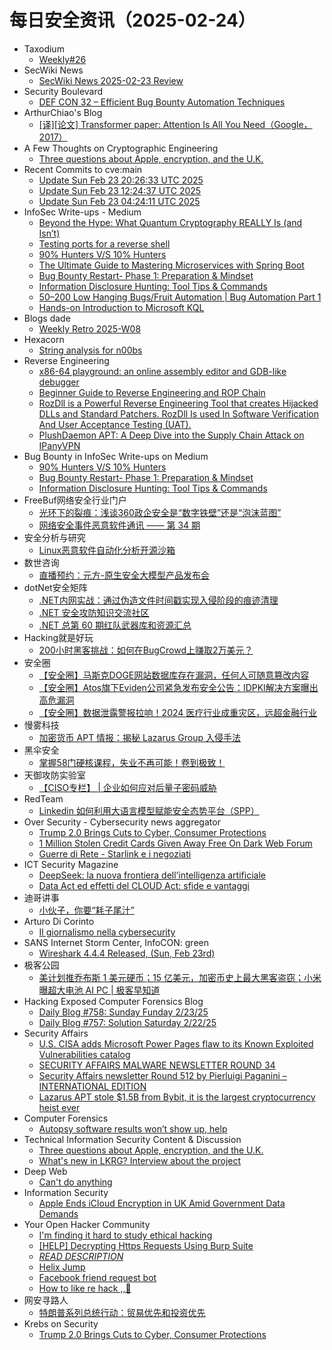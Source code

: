 # 每日安全资讯（2025-02-24）

- Taxodium
  - [Weekly#26](https://taxodium.ink/26.html)
- SecWiki News
  - [SecWiki News 2025-02-23 Review](http://www.sec-wiki.com/?2025-02-23)
- Security Boulevard
  - [DEF CON 32 – Efficient Bug Bounty Automation Techniques](https://securityboulevard.com/2025/02/def-con-32-efficient-bug-bounty-automation-techniques/)
- ArthurChiao's Blog
  - [[译][论文] Transformer paper: Attention Is All You Need（Google，2017）](https://arthurchiao.github.io/blog/attention-is-all-you-need-zh/)
- A Few Thoughts on Cryptographic Engineering
  - [Three questions about Apple, encryption, and the U.K.](https://blog.cryptographyengineering.com/2025/02/23/three-questions-about-apple-encryption-and-the-u-k/)
- Recent Commits to cve:main
  - [Update Sun Feb 23 20:26:33 UTC 2025](https://github.com/trickest/cve/commit/eab57901e94cf86c6decad0ae4fb5cf6efe69bd6)
  - [Update Sun Feb 23 12:24:37 UTC 2025](https://github.com/trickest/cve/commit/abdcd50e3ee6d36fbde6e37628dfae6f48ca8bc2)
  - [Update Sun Feb 23 04:24:11 UTC 2025](https://github.com/trickest/cve/commit/020cbd2b863ffdd090a88045b03de52ea08ee18a)
- InfoSec Write-ups - Medium
  - [Beyond the Hype: What Quantum Cryptography REALLY Is (and Isn’t)](https://infosecwriteups.com/beyond-the-hype-what-quantum-cryptography-really-is-and-isnt-6aed4e7f0ebb?source=rss----7b722bfd1b8d---4)
  - [Testing ports for a reverse shell](https://infosecwriteups.com/testing-ports-for-a-reverse-shell-bc0d27cd00fe?source=rss----7b722bfd1b8d---4)
  - [90% Hunters V/S 10% Hunters](https://infosecwriteups.com/90-hunters-v-s-10-hunters-fa9089523181?source=rss----7b722bfd1b8d---4)
  - [The Ultimate Guide to Mastering Microservices with Spring Boot](https://infosecwriteups.com/the-ultimate-guide-to-mastering-microservices-with-spring-boot-fb6856656b4b?source=rss----7b722bfd1b8d---4)
  - [Bug Bounty Restart- Phase 1: Preparation & Mindset](https://infosecwriteups.com/bug-bounty-restart-phase-1-preparation-mindset-57ca877a9278?source=rss----7b722bfd1b8d---4)
  - [Information Disclosure Hunting: Tool Tips & Commands](https://infosecwriteups.com/information-disclosure-hunting-tool-tips-commands-48003154e8bb?source=rss----7b722bfd1b8d---4)
  - [$50–$200 Low Hanging Bugs/Fruit Automation | Bug Automation Part 1](https://infosecwriteups.com/50-200-low-hanging-bugs-fruit-automation-bug-automation-part-1-e9711cf7e042?source=rss----7b722bfd1b8d---4)
  - [Hands-on Introduction to Microsoft KQL](https://infosecwriteups.com/hands-on-introduction-to-microsoft-kql-5584606e1c70?source=rss----7b722bfd1b8d---4)
- Blogs  dade
  - [Weekly Retro 2025-W08](https://0xda.de/blog/2025/02/weekly-retro-2025-w08/)
- Hexacorn
  - [String analysis for n00bs](https://www.hexacorn.com/blog/2025/02/23/string-analysis-for-n00bs/)
- Reverse Engineering
  - [x86-64 playground: an online assembly editor and GDB-like debugger](https://www.reddit.com/r/ReverseEngineering/comments/1iwm389/x8664_playground_an_online_assembly_editor_and/)
  - [Beginner Guide to Reverse Engineering and ROP Chain](https://www.reddit.com/r/ReverseEngineering/comments/1iwcope/beginner_guide_to_reverse_engineering_and_rop/)
  - [RozDll is a Powerful Reverse Engineering Tool that creates Hijacked DLLs and Standard Patchers. RozDll Is used In Software Verification And User Acceptance Testing (UAT).](https://www.reddit.com/r/ReverseEngineering/comments/1iwbzcn/rozdll_is_a_powerful_reverse_engineering_tool/)
  - [PlushDaemon APT: A Deep Dive into the Supply Chain Attack on IPanyVPN](https://www.reddit.com/r/ReverseEngineering/comments/1iw5oyx/plushdaemon_apt_a_deep_dive_into_the_supply_chain/)
- Bug Bounty in InfoSec Write-ups on Medium
  - [90% Hunters V/S 10% Hunters](https://infosecwriteups.com/90-hunters-v-s-10-hunters-fa9089523181?source=rss----7b722bfd1b8d--bug_bounty)
  - [Bug Bounty Restart- Phase 1: Preparation & Mindset](https://infosecwriteups.com/bug-bounty-restart-phase-1-preparation-mindset-57ca877a9278?source=rss----7b722bfd1b8d--bug_bounty)
  - [Information Disclosure Hunting: Tool Tips & Commands](https://infosecwriteups.com/information-disclosure-hunting-tool-tips-commands-48003154e8bb?source=rss----7b722bfd1b8d--bug_bounty)
- FreeBuf网络安全行业门户
  - [光环下的裂痕：浅谈360政企安全是“数字铁壁”还是“泡沫蓝图”](https://www.freebuf.com/articles/neopoints/422602.html)
  - [网络安全事件恶意软件通讯 —— 第 34 期](https://www.freebuf.com/articles/network/422606.html)
- 安全分析与研究
  - [Linux恶意软件自动化分析开源沙箱](https://mp.weixin.qq.com/s?__biz=MzA4ODEyODA3MQ==&mid=2247490656&idx=1&sn=f15e7959caf5f0e404b6abe35e5afe91&chksm=902fb348a7583a5e7fd0e9a9070584036e06a5534a2b06c7186e68fc41d169556b10b7012ba4&scene=58&subscene=0#rd)
- 数世咨询
  - [直播预约：元方-原生安全大模型产品发布会](https://mp.weixin.qq.com/s?__biz=MzkxNzA3MTgyNg==&mid=2247537315&idx=1&sn=ccc6b58de029115efae4cfafb208eef2&chksm=c144201ef633a908a2eb78ca348aa1274354c2c8766f0217c8739ff85bfbcf9d09c362c292b6&scene=58&subscene=0#rd)
- dotNet安全矩阵
  - [.NET内网实战：通过伪造文件时间戳实现入侵阶段的痕迹清理](https://mp.weixin.qq.com/s?__biz=MzUyOTc3NTQ5MA==&mid=2247498989&idx=1&sn=03cb604d5a6470d7c9f0ab8755415024&chksm=fa595200cd2edb16d3f46d7488bc6f1fa567e951acdb9d1eda726d34bd9e5e295015e5172e3c&scene=58&subscene=0#rd)
  - [.NET 安全攻防知识交流社区](https://mp.weixin.qq.com/s?__biz=MzUyOTc3NTQ5MA==&mid=2247498989&idx=2&sn=ca5dde9acc7fc5418a50c1cb0c8250e7&chksm=fa595200cd2edb16a8dfaaba4bfe5cb5f39031cb1c789f9ed4c535844d9c2797fd6788a9b89e&scene=58&subscene=0#rd)
  - [.NET 总第 60 期红队武器库和资源汇总](https://mp.weixin.qq.com/s?__biz=MzUyOTc3NTQ5MA==&mid=2247498989&idx=3&sn=2c9827f541f8213a4b0c31708e2aa873&chksm=fa595200cd2edb164b0fff2297013795fb345e1bcd5f51c782da46bba2e311d64d8c32ed198c&scene=58&subscene=0#rd)
- Hacking就是好玩
  - [200小时黑客挑战：如何在BugCrowd上赚取2万美元？](https://mp.weixin.qq.com/s?__biz=MzU2NzcwNTY3Mg==&mid=2247485353&idx=1&sn=aa2044a30cc9dd73ceb51a58bde65afe&chksm=fc986e8ecbefe7987e15c22353288d0a1b7bc22f0ee6ee8a29edc795fc82367f74bccee82fc6&scene=58&subscene=0#rd)
- 安全圈
  - [【安全圈】马斯克DOGE网站数据库存在漏洞，任何人可随意篡改内容](https://mp.weixin.qq.com/s?__biz=MzIzMzE4NDU1OQ==&mid=2652068092&idx=1&sn=2aaad093096f88adba585911871847bd&chksm=f36e74bcc419fdaa044ff4055328159a66579d42cbbbda1577b8e0e97d0077812fe4f0f44877&scene=58&subscene=0#rd)
  - [【安全圈】Atos旗下Eviden公司紧急发布安全公告：IDPKI解决方案曝出高危漏洞](https://mp.weixin.qq.com/s?__biz=MzIzMzE4NDU1OQ==&mid=2652068092&idx=2&sn=07ceda3a43b852c9147f82cc1ed039fa&chksm=f36e74bcc419fdaac195c826bdb0acc22ee49a2e1a959765c9c3405ad72d8f3cb5509157f596&scene=58&subscene=0#rd)
  - [【安全圈】数据泄露警报拉响！2024 医疗行业成重灾区，远超金融行业](https://mp.weixin.qq.com/s?__biz=MzIzMzE4NDU1OQ==&mid=2652068092&idx=3&sn=feadbe596231da73575f5a1c17b7609a&chksm=f36e74bcc419fdaa8a359a5fc422574b26c9f63b4e291abe15ab5c71cd3fbacf913e6f32dff3&scene=58&subscene=0#rd)
- 慢雾科技
  - [加密货币 APT 情报：揭秘 Lazarus Group 入侵手法](https://mp.weixin.qq.com/s?__biz=MzU4ODQ3NTM2OA==&mid=2247501259&idx=1&sn=0b2183929367aa5845f0a9e1d1a42e74&chksm=fddebb4ccaa9325a643092adbf32e184c96a1c95717f5f587e160eb60729319775c5ea708de0&scene=58&subscene=0#rd)
- 黑伞安全
  - [掌握58门硬核课程，失业不再可能！卷到极致！](https://mp.weixin.qq.com/s?__biz=MzU0MzkzOTYzOQ==&mid=2247489705&idx=1&sn=2aac478313b608a5b19fd3ffddcc4ac9&chksm=fb0295f1cc751ce7cd8d74a4264cd20f0a3f365820efb060c7e8be43b3da2a2d86ef00db3e46&scene=58&subscene=0#rd)
- 天御攻防实验室
  - [【CISO专栏】 | 企业如何应对后量子密码威胁](https://mp.weixin.qq.com/s?__biz=MzU0MzgyMzM2Nw==&mid=2247486268&idx=1&sn=768496b28b1a1134a77c378aa605a2ab&chksm=fb04c854cc734142726054d2ab71b4d282797aa374e46019c440fea183a417600b1f212b950d&scene=58&subscene=0#rd)
- RedTeam
  - [Linkedin 如何利用大语言模型赋能安全态势平台（SPP）](https://mp.weixin.qq.com/s?__biz=Mzg5NjAxNjc5OQ==&mid=2247484228&idx=1&sn=bdba90bfa8f158b5fb2260ad97bb20d4&chksm=c006cbb4f77142a22b6a6e438cfebb4de822e913c653a004e34c71b106209c8d72c0908d5124&scene=58&subscene=0#rd)
- Over Security - Cybersecurity news aggregator
  - [Trump 2.0 Brings Cuts to Cyber, Consumer Protections](https://krebsonsecurity.com/2025/02/trump-2-0-brings-cuts-to-cyber-consumer-protections/)
  - [1 Million Stolen Credit Cards Given Away Free On Dark Web Forum](https://www.forbes.com/sites/daveywinder/2025/02/22/1-million-stolen-credit-cards-given-away-free-on-dark-web-forum/)
  - [Guerre di Rete - Starlink e i negoziati](https://guerredirete.substack.com/p/guerre-di-rete-starlink-e-i-negoziati)
- ICT Security Magazine
  - [DeepSeek: la nuova frontiera dell’intelligenza artificiale](https://www.ictsecuritymagazine.com/notizie/deepseek-ai/)
  - [Data Act ed effetti del CLOUD Act: sfide e vantaggi](https://www.ictsecuritymagazine.com/articoli/data-act-e-cloud-act/)
- 迪哥讲事
  - [小伙子，你要“耗子尾汁”](https://mp.weixin.qq.com/s?__biz=MzIzMTIzNTM0MA==&mid=2247497182&idx=1&sn=8de0150bc807b15280bcbb46a26f33f8&chksm=e8a5ffbddfd276abdcbea8ab191e0283d495657aaf3a2e414a3b80811aff327722087d083a8b&scene=58&subscene=0#rd)
- Arturo Di Corinto
  - [Il giornalismo nella cybersecurity](https://dicorinto.it/formazione/il-giornalismo-nella-cybersecurity/)
- SANS Internet Storm Center, InfoCON: green
  - [Wireshark 4.4.4 Released, (Sun, Feb 23rd)](https://isc.sans.edu/diary/rss/31712)
- 极客公园
  - [美计划推乔布斯 1 美元硬币；15 亿美元，加密币史上最大黑客盗窃；小米曝超大电池 AI PC | 极客早知道](https://mp.weixin.qq.com/s?__biz=MTMwNDMwODQ0MQ==&mid=2653074236&idx=1&sn=97eeb4aaef01b51b33db442af1cd28ef&chksm=7e57ce8a4920479c8b64adee91f539a84f302ec556587bf94c10b929c2f7310dcbafbbdc275a&scene=58&subscene=0#rd)
- Hacking Exposed Computer Forensics Blog
  - [Daily Blog #758: Sunday Funday 2/23/25](https://www.hecfblog.com/2025/02/daily-blog-758-sunday-funday-22325.html)
  - [Daily Blog #757: Solution Saturday 2/22/25](https://www.hecfblog.com/2025/02/daily-blog-757-solution-saturday-22225.html)
- Security Affairs
  - [U.S. CISA adds Microsoft Power Pages flaw to its Known Exploited Vulnerabilities catalog](https://securityaffairs.com/174541/hacking/u-s-cisa-adds-microsoft-power-pages-flaw-known-exploited-vulnerabilities-catalog.html)
  - [SECURITY AFFAIRS MALWARE NEWSLETTER ROUND 34](https://securityaffairs.com/174534/uncategorized/security-affairs-malware-newsletter-round-34.html)
  - [Security Affairs newsletter Round 512 by Pierluigi Paganini – INTERNATIONAL EDITION](https://securityaffairs.com/174529/breaking-news/security-affairs-newsletter-round-512-by-pierluigi-paganini-international-edition.html)
  - [Lazarus APT stole $1.5B from Bybit, it is the largest cryptocurrency heist ever](https://securityaffairs.com/174514/cyber-crime/lazarus-stole-1-5b-from-bybit-cryptocurrency-heist.html)
- Computer Forensics
  - [Autopsy software results won’t show up, help](https://www.reddit.com/r/computerforensics/comments/1iwbuua/autopsy_software_results_wont_show_up_help/)
- Technical Information Security Content & Discussion
  - [Three questions about Apple, encryption, and the U.K.](https://www.reddit.com/r/netsec/comments/1iwj0vs/three_questions_about_apple_encryption_and_the_uk/)
  - [What's new in LKRG? Interview about the project](https://www.reddit.com/r/netsec/comments/1iwl6gg/whats_new_in_lkrg_interview_about_the_project/)
- Deep Web
  - [Can't do anything](https://www.reddit.com/r/deepweb/comments/1iw664i/cant_do_anything/)
- Information Security
  - [Apple Ends iCloud Encryption in UK Amid Government Data Demands](https://www.reddit.com/r/Information_Security/comments/1iw2c3r/apple_ends_icloud_encryption_in_uk_amid/)
- Your Open Hacker Community
  - [I'm finding it hard to study ethical hacking](https://www.reddit.com/r/HowToHack/comments/1iwf36v/im_finding_it_hard_to_study_ethical_hacking/)
  - [[HELP] Decrypting Https Requests Using Burp Suite](https://www.reddit.com/r/HowToHack/comments/1iwmzqu/help_decrypting_https_requests_using_burp_suite/)
  - [*READ DESCRIPTION*](https://www.reddit.com/r/HowToHack/comments/1iwm3g5/read_description/)
  - [Helix Jump](https://www.reddit.com/r/HowToHack/comments/1iwa0k6/helix_jump/)
  - [Facebook friend request bot](https://www.reddit.com/r/HowToHack/comments/1iw5gsf/facebook_friend_request_bot/)
  - [How to like re hack ,,🌚](https://www.reddit.com/r/HowToHack/comments/1iw596r/how_to_like_re_hack/)
- 网安寻路人
  - [特朗普系列总统行动：贸易优先和投资优先](https://mp.weixin.qq.com/s?__biz=MzIxODM0NDU4MQ==&mid=2247506533&idx=1&sn=360d6d956a59d56bf7010fc5d5733967&chksm=97e9678fa09eee9971c36e063f38c2ff6e3b5202cb79e6b385dd38d15a9375ad5ed7a985ca70&scene=58&subscene=0#rd)
- Krebs on Security
  - [Trump 2.0 Brings Cuts to Cyber, Consumer Protections](https://krebsonsecurity.com/2025/02/trump-2-0-brings-cuts-to-cyber-consumer-protections/)

